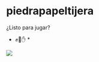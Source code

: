 # piedrapapeltijera

¿Listo para jugar?

* :fist::punch::hand: *

<img src="https://media.giphy.com/media/l0O9yfMgf4MpEjct2/giphy.gif"/>

